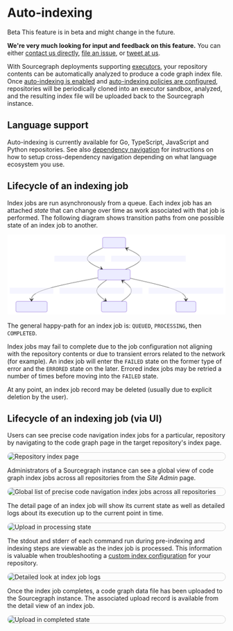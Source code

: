 # Auto-indexing

<style>
img.screenshot {
  display: block;
  margin: 1em auto;
  max-width: 600px;
  margin-bottom: 0.5em;
  border: 1px solid lightgrey;
  border-radius: 10px;
}
</style>

<aside class="beta">
<p>
<span class="badge badge-beta">Beta</span> This feature is in beta and might change in the future.
</p>

<p><b>We're very much looking for input and feedback on this feature.</b> You can either <a href="https://about.sourcegraph.com/contact">contact us directly</a>, <a href="https://github.com/sourcegraph/sourcegraph">file an issue</a>, or <a href="https://twitter.com/sourcegraph">tweet at us</a>.</p>
</aside>

With Sourcegraph deployments supporting [executors](../../admin/executors.md), your repository contents can be automatically analyzed to produce a code graph index file. Once [auto-indexing is enabled](../how-to/enable_auto_indexing.md) and [auto-indexing policies are configured](../how-to/configure_auto_indexing.md), repositories will be periodically cloned into an executor sandbox, analyzed, and the resulting index file will be uploaded back to the Sourcegraph instance.

## Language support

Auto-indexing is currently available for Go, TypeScript, JavaScript and Python repositories. See also [dependency navigation](features.md#dependency-navigation) for instructions on how to setup cross-dependency navigation depending on what language ecosystem you use.

## Lifecycle of an indexing job

Index jobs are run asynchronously from a queue. Each index job has an attached _state_ that can change over time as work associated with that job is performed. The following diagram shows transition paths from one possible state of an index job to another.

![Index job state diagram](./diagrams/index-states.svg)

The general happy-path for an index job is: `QUEUED`, `PROCESSING`, then `COMPLETED`.

Index jobs may fail to complete due to the job configuration not aligning with the repository contents or due to transient errors related to the network (for example). An index job will enter the `FAILED` state on the former type of error and the `ERRORED` state on the later. Errored index jobs may be retried a number of times before moving into the `FAILED` state.

At any point, an index job record may be deleted (usually due to explicit deletion by the user).

## Lifecycle of an indexing job (via UI)

Users can see precise code navigation index jobs for a particular, repository by navigating to the code graph page in the target repository's index page.

<img src="https://storage.googleapis.com/sourcegraph-assets/docs/images/code-intelligence/sg-3.33/repository-page.png" class="screenshot" alt="Repository index page">

Administrators of a Sourcegraph instance can see a global view of code graph index jobs across all repositories from the _Site Admin_ page.

<img src="https://storage.googleapis.com/sourcegraph-assets/docs/images/code-intelligence/sg-3.34/indexes/list.png" class="screenshot" alt="Global list of precise code navigation index jobs across all repositories">

The detail page of an index job will show its current state as well as detailed logs about its execution up to the current point in time.

<img src="https://storage.googleapis.com/sourcegraph-assets/docs/images/code-intelligence/sg-3.34/indexes/processing.png" class="screenshot" alt="Upload in processing state">

The stdout and stderr of each command run during pre-indexing and indexing steps are viewable as the index job is processed. This information is valuable when troubleshooting a [custom index configuration](../references/auto_indexing_configuration.md) for your repository.

<img src="https://storage.googleapis.com/sourcegraph-assets/docs/images/code-intelligence/sg-3.34/indexes/processing-detail.png" class="screenshot" alt="Detailed look at index job logs">

Once the index job completes, a code graph data file has been uploaded to the Sourcegraph instance. The associated upload record is available from the detail view of an index job.

<img src="https://storage.googleapis.com/sourcegraph-assets/docs/images/code-intelligence/sg-3.34/indexes/completed.png" class="screenshot" alt="Upload in completed state">
